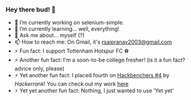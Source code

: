 ### Hey there bud! 👋

- 🔭 I’m currently working on selenium-simple.
- 🌱 I’m currently learning... well, everything!
- 💬 Ask me about... myself (?)
- 📫 How to reach me: On Gmail, it's rsaipranav2003@gmail.com
- ⚡ Fun fact: I support Tottenham Hotspur FC ⚽
- ⚡ Another fun fact: I'm a soon-to-be college fresher! (is it a fun fact? advice only, please)
- ⚡ Yet another fun fact: I placed fourth on [Hackbenchers #4](https://www.hackerearth.com/challenges/hackathon/hackbenchers-4/custom-tab/winners/#Winners) by *Hackerrank*! You can check out my work [here](https://he-s3.s3.amazonaws.com/media/sprint/hackbenchers-4/team/881231/1cba910submission.zip)
- ⚡ Yet yet another fun fact: Nothing, I just wanted to use 'Yet yet' 

<!--
**pranavr2003/pranavr2003** is a ✨ _special_ ✨ repository because its `README.md` (this file) appears on your GitHub profile.

Here are some ideas to get you started:

- 🔭 I’m currently working on a blog search engine
- 🌱 I’m currently learning... well, everything!
- 👯 I’m looking to collaborate on cloud dev and web dev on local servers with Python!
- 🤔 I’m looking for help with Django! (is that asking too much?)
- 💬 Ask me about... myself (?)
- 📫 How to reach me: On Gmail, it's rsaipranav2003@gmail.com
- ⚡ Fun fact: I love Tottenham Hotspur
- ⚡ Another fun fact: I'm a soon-to-be college fresher! (is it a fun fact? advice only, please)

